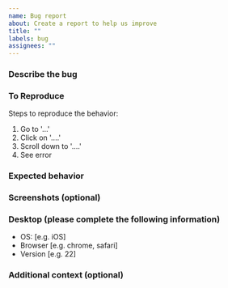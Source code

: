 ```yaml
---
name: Bug report
about: Create a report to help us improve
title: ""
labels: bug
assignees: ""
---
```


### Describe the bug

<!-- A clear and concise description of what the bug is. -->

### To Reproduce

Steps to reproduce the behavior:

1. Go to '...'
2. Click on '....'
3. Scroll down to '....'
4. See error

### Expected behavior

<!-- A clear and concise description of what you expected to happen. -->

### Screenshots (optional)

<!-- If applicable, add screenshots to help explain your problem. -->

### Desktop (please complete the following information)

- OS: [e.g. iOS]
- Browser [e.g. chrome, safari]
- Version [e.g. 22]

### Additional context (optional)

<!-- Add any other context about the problem here. -->

